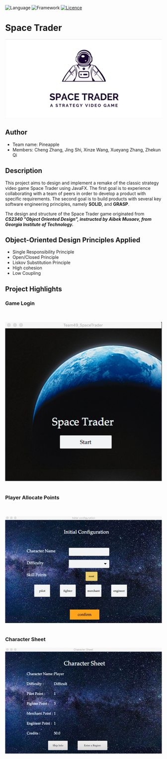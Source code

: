 ![Language](https://img.shields.io/badge/Language-Java-red)
![Framework](https://img.shields.io/badge/Framework-JavaFX-brightgreen)
[![Licence](https://img.shields.io/badge/license-GPL--3.0-blue.svg)](https://github.com/XinzeWang/Space-Trader/raw/master/LICENSE) 

# Space Trader

![title_logo](https://github.com/XinzeWang/Space-Trader/raw/master/readme-resource/logo.png)

## Author
* Team name: Pineapple
* Members: Cheng Zhang, Jing Shi, Xinze Wang, Xueyang Zhang, Zhekun Qi

## Description
This project aims to design and implement a remake of the classic strategy video game Space Trader using JavaFX. The first goal is to experience collaborating with a team of peers in order to develop a product with specific requirements. The second goal is to build products with several key software engineering principles, namely **SOLID**, and **GRASP**.

The design and structure of the Space Trader game originated from ***CS2340 "Object Oriented Design", instructed by Aibek Musaev, from Georgia Institute of Technology.*** 

## Object-Oriented Design Principles Applied
* Single Responsibility Principle
* Open/Closed Principle
* Liskov Substitution Principle
* High cohesion
* Low Coupling 

## Project Highlights
### Game Login
<br><br>
 ![image1](https://github.com/XinzeWang/Space-Trader/raw/master/readme-resource/screen1.png)
 <br><br>
### Player Allocate Points 
<br><br>
 ![image2](https://github.com/XinzeWang/Space-Trader/raw/master/readme-resource/screen2.png)
<br><br>
### Character Sheet
 ![image3](https://github.com/XinzeWang/Space-Trader/raw/master/readme-resource/screen3.png)
<br><br>

